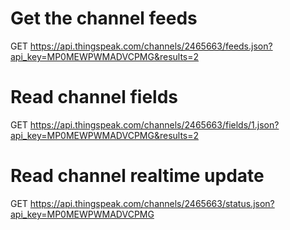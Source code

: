 # Get the channel feeds
GET https://api.thingspeak.com/channels/2465663/feeds.json?api_key=MP0MEWPWMADVCPMG&results=2


# Read channel fields
GET https://api.thingspeak.com/channels/2465663/fields/1.json?api_key=MP0MEWPWMADVCPMG&results=2


# Read channel realtime update
GET https://api.thingspeak.com/channels/2465663/status.json?api_key=MP0MEWPWMADVCPMG